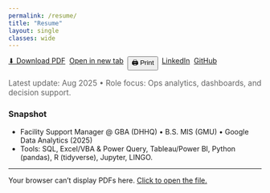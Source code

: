 ```yaml
---
permalink: /resume/
title: "Resume"
layout: single
classes: wide
---
```


<style>
/* light layout polish just for this page */
.resume-cta { display:flex; flex-wrap:wrap; gap:.5rem; margin: .25rem 0 1rem; }
.resume-cta .btn { margin:0; }
.resume-meta { font-size:.95rem; color:var(--mm-muted-text,#666); margin: .5rem 0 1rem; }
@media (max-width: 800px){
  .pdf-embed { display:none; } /* on mobile, just use the buttons */
}
</style>

<div class="resume-cta">
  <a class="btn btn--primary btn--large"
     href="{{ site.baseurl }}/assets/Data%20Analyst%20Resume%20-%20August%202025.pdf" download>
    ⬇ Download PDF
  </a>
  <a class="btn btn--inverse"
     href="{{ site.baseurl }}/assets/Data%20Analyst%20Resume%20-%20August%202025.pdf" target="_blank" rel="noopener">
    Open in new tab
  </a>
  <button class="btn" onclick="window.print()">🖨️ Print</button>
  <a class="btn" href="https://www.linkedin.com/in/christianaguirre" target="_blank" rel="noopener">LinkedIn</a>
  <a class="btn" href="https://github.com/caguirre1378" target="_blank" rel="noopener">GitHub</a>
</div>

<div class="resume-meta">
  Latest update: Aug 2025 • Role focus: Ops analytics, dashboards, and decision support.
</div>

### Snapshot
- Facility Support Manager @ GBA (DHHQ) • B.S. MIS (GMU) • Google Data Analytics (2025)  
- Tools: SQL, Excel/VBA & Power Query, Tableau/Power BI, Python (pandas), R (tidyverse), Jupyter, LINGO.

---

<div class="pdf-embed">
  <object data="{{ site.baseurl }}/assets/Data%20Analyst%20Resume%20-%20August%202025.pdf"
          type="application/pdf" width="100%" height="1100px">
    <p>Your browser can’t display PDFs here.  
    <a href="{{ site.baseurl }}/assets/Data%20Analyst%20Resume%20-%20August%202025.pdf">Click to open the file.</a></p>
  </object>
</div>
